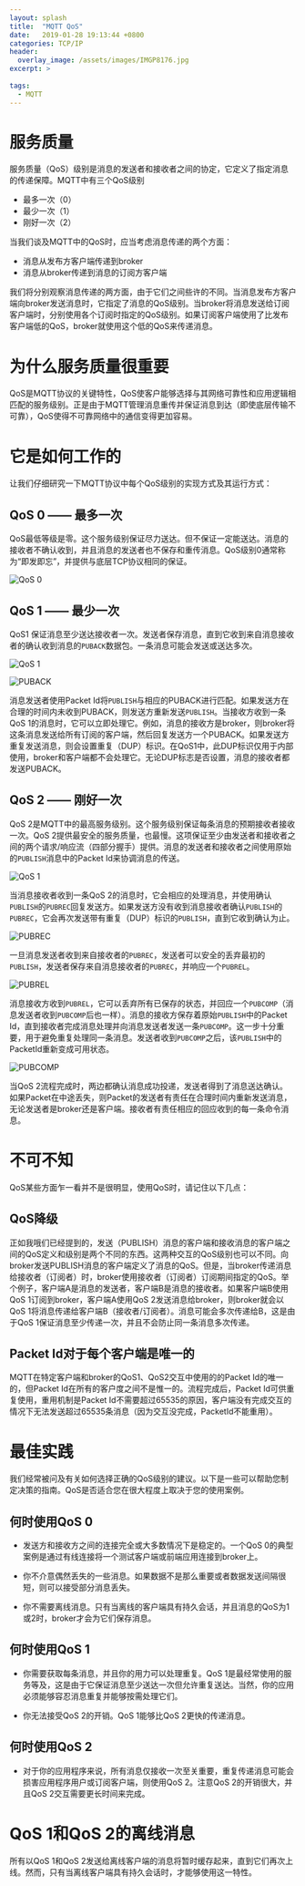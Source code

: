 ```yaml
---
layout: splash
title:  "MQTT QoS"
date:   2019-01-28 19:13:44 +0800
categories: TCP/IP
header:
  overlay_image: /assets/images/IMGP8176.jpg
excerpt: >
     
tags: 
  - MQTT
---
```

# 服务质量
服务质量（QoS）级别是消息的发送者和接收者之间的协定，它定义了指定消息的传递保障。MQTT中有三个QoS级别
* 最多一次（0）
* 最少一次（1）
* 刚好一次（2）

当我们谈及MQTT中的QoS时，应当考虑消息传递的两个方面：
* 消息从发布方客户端传递到broker
* 消息从broker传递到消息的订阅方客户端

我们将分别观察消息传递的两方面，由于它们之间些许的不同。当消息发布方客户端向broker发送消息时，它指定了消息的QoS级别。当broker将消息发送给订阅客户端时，分别使用各个订阅时指定的QoS级别。如果订阅客户端使用了比发布客户端低的QoS，broker就使用这个低的QoS来传递消息。

# 为什么服务质量很重要
QoS是MQTT协议的关键特性，QoS使客户能够选择与其网络可靠性和应用逻辑相匹配的服务级别。正是由于MQTT管理消息重传并保证消息到达（即使底层传输不可靠），QoS使得不可靠网络中的通信变得更加容易。

# 它是如何工作的
让我们仔细研究一下MQTT协议中每个QoS级别的实现方式及其运行方式：
## QoS 0 —— 最多一次
QoS最低等级是零。这个服务级别保证尽力送达。但不保证一定能送达。消息的接收者不确认收到，并且消息的发送者也不保存和重传消息。QoS级别0通常称为“即发即忘”，并提供与底层TCP协议相同的保证。

![QoS 0](https://www.hivemq.com/img/blog/QoS-0.png)

## QoS 1 —— 最少一次
QoS1 保证消息至少送达接收者一次。发送者保存消息，直到它收到来自消息接收者的确认收到消息的`PUBACK`数据包。一条消息可能会发送或送达多次。

![QoS 1](https://www.hivemq.com/img/blog/QoS-1.png)

![PUBACK](https://www.hivemq.com/img/blog/puback_packet.png)

消息发送者使用Packet Id将`PUBLISH`与相应的PUBACK进行匹配。如果发送方在合理的时间内未收到PUBACK，则发送方重新发送`PUBLISH`。当接收方收到一条QoS 1的消息时，它可以立即处理它。例如，消息的接收方是broker，则broker将这条消息发送给所有订阅的客户端，然后回复发送方一个PUBACK。如果发送方重复发送消息，则会设置重复（DUP）标识。在QoS1中，此DUP标识仅用于内部使用，broker和客户端都不会处理它。无论DUP标志是否设置，消息的接收者都发送PUBACK。

## QoS 2 —— 刚好一次
QoS 2是MQTT中的最高服务级别。这个服务级别保证每条消息的预期接收者接收一次。QoS 2提供最安全的服务质量，也最慢。这项保证至少由发送者和接收者之间的两个请求/响应流（四部分握手）提供。消息的发送者和接收者之间使用原始的`PUBLISH`消息中的Packet Id来协调消息的传送。

![QoS 1](https://www.hivemq.com/img/blog/QoS-2.png)

当消息接收者收到一条QoS 2的消息时，它会相应的处理消息，并使用确认`PUBLISH`的`PUBREC`回复发送方。如果发送方没有收到消息接收者确认`PUBLISH`的`PUBREC`，它会再次发送带有重复（DUP）标识的`PUBLISH`，直到它收到确认为止。

![PUBREC](https://www.hivemq.com/img/blog/pubrec_packet.png)

一旦消息发送者收到来自接收者的`PUBREC`，发送者可以安全的丢弃最初的`PUBLISH`，发送者保存来自消息接收者的`PUBREC`，并响应一个`PUBREL`。

![PUBREL](https://www.hivemq.com/img/blog/pubrel_packet.png)

消息接收方收到`PUBREL`，它可以丢弃所有已保存的状态，并回应一个`PUBCOMP`（消息发送者收到`PUBCOMP`后也一样）。消息的接收方保存着原始`PUBLISH`中的Packet Id，直到接收者完成消息处理并向消息发送者发送一条`PUBCOMP`。这一步十分重要，用于避免重复处理同一条消息。发送者收到`PUBCOMP`之后，该`PUBLISH`中的PacketId重新变成可用状态。

![PUBCOMP](https://www.hivemq.com/img/blog/pubcomp_packet.png)

当QoS 2流程完成时，两边都确认消息成功投递，发送者得到了消息送达确认。
如果Packet在中途丢失，则Packet的发送者有责任在合理时间内重新发送消息，无论发送者是broker还是客户端。接收者有责任相应的回应收到的每一条命令消息。

# 不可不知
QoS某些方面乍一看并不是很明显，使用QoS时，请记住以下几点：

## QoS降级
正如我哦们已经提到的，发送（PUBLISH）消息的客户端和接收消息的客户端之间的QoS定义和级别是两个不同的东西。这两种交互的QoS级别也可以不同。向broker发送PUBLISH消息的客户端定义了消息的QoS。但是，当broker传递消息给接收者（订阅者）时，broker使用接收者（订阅者）订阅期间指定的QoS。举个例子，客户端A是消息的发送者，客户端B是消息的接收者。如果客户端B使用QoS 1订阅到broker，客户端A使用QoS 2发送消息给broker，则broker就会以QoS 1将消息传递给客户端B（接收者/订阅者）。消息可能会多次传递给B，这是由于QoS 1保证消息至少传递一次，并且不会防止同一条消息多次传递。

## Packet Id对于每个客户端是唯一的
MQTT在特定客户端和broker的QoS1、QoS2交互中使用的的Packet Id的唯一的，但Packet Id在所有的客户度之间不是惟一的。流程完成后，Packet Id可供重复使用，重用机制是Packet Id不需要超过65535的原因，客户端没有完成交互的情况下无法发送超过65535条消息（因为交互没完成，PacketId不能重用）。

# 最佳实践
我们经常被问及有关如何选择正确的QoS级别的建议。以下是一些可以帮助您制定决策的指南。QoS是否适合您在很大程度上取决于您的使用案例。

## 何时使用QoS 0
* 发送方和接收方之间的连接完全或大多数情况下是稳定的。一个QoS 0的典型案例是通过有线连接将一个测试客户端或前端应用连接到broker上。

* 你不介意偶然丢失的一些消息。如果数据不是那么重要或者数据发送间隔很短，则可以接受部分消息丢失。

* 你不需要离线消息。只有当离线的客户端具有持久会话，并且消息的QoS为1或2时，broker才会为它们保存消息。

## 何时使用QoS 1
* 你需要获取每条消息，并且你的用力可以处理重复。QoS 1是最经常使用的服务等及，这是由于它保证消息至少送达一次但允许重复送达。当然，你的应用必须能够容忍消息重复并能够按需处理它们。

* 你无法接受QoS 2的开销。QoS 1能够比QoS 2更快的传递消息。

## 何时使用QoS 2
* 对于你的应用程序来说，所有消息仅接收一次至关重要，重复传递消息可能会损害应用程序用户或订阅客户端，则使用QoS 2。注意QoS 2的开销很大，并且QoS 2交互需要更长时间来完成。


# QoS 1和QoS 2的离线消息
所有以QoS 1和QoS 2发送给离线客户端的消息将暂时缓存起来，直到它们再次上线。然而，只有当离线客户端具有持久会话时，才能够使用这一特性。